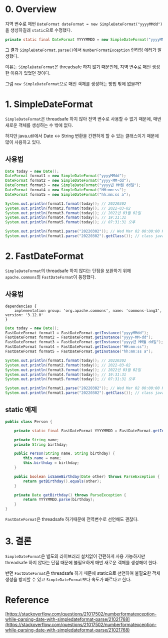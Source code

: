 # 0. Overview

지역 변수로 매번 `DateFormat dateFormat = new SimpleDateFormat("yyyyMMdd")`을 생성하길래 `static`으로 수정했다. 

```java
private static final DateFormat YYYYMMDD = new SimpleDateFormat("yyyyMMdd");
```

그 결과 `SimpleDateFormat.parse()`에서  `NumberFormatException` 런타임 에러가 발생했다.

이유는 `SimpleDateFormat`은 threadsafe 하지 않기 때문인데, 지역 변수로 매번 생성한 이유가 있었던 것이다.

그럼 `new SimpleDateFormat`으로 매번 객체를 생성하는 방법 밖에 없을까?

# 1. SimpleDateFormat

`SimpleDateFormat`은 threadsafe 하지 않아 전역 변수로 사용할 수 없기 때문에, 매번 새로운 객체를 생성하는 수 밖에 없다.

하지만 java.util에서 Date <-> String 변환을 간편하게 할 수 있는 클래스이기 때문에 많이 사용하고 있다.

## 사용법

```java
Date today = new Date();
DateFormat format1 = new SimpleDateFormat("yyyyMMdd");
DateFormat format2 = new SimpleDateFormat("yyyy-MM-dd");
DateFormat format3 = new SimpleDateFormat("yyyy년 MM월 dd일");
DateFormat format4 = new SimpleDateFormat("HH:mm:ss");
DateFormat format5 = new SimpleDateFormat("hh:mm:ss a");

System.out.println(format1.format(today)); // 20220302
System.out.println(format2.format(today)); // 2022-03-02
System.out.println(format3.format(today)); // 2022년 03월 02일
System.out.println(format4.format(today)); // 19:31:31
System.out.println(format5.format(today)); // 07:31:31 오후

System.out.println(format1.parse("20220302")); // Wed Mar 02 00:00:00 KST 2022
System.out.println(format1.parse("20220302").getClass()); // class java.util.Date
```

# 2. FastDateFormat

`SimpleDateFormat`의 threadsafe 하지 않다는 단점을 보완하기 위해 `apache.commons`의 `FastDateFormat`이 등장했다.

## 사용법

```
dependencies {
	implementation group: 'org.apache.commons', name: 'commons-lang3', version: '3.12.0'
}
```

```java
Date today = new Date();
FastDateFormat format1 = FastDateFormat.getInstance("yyyyMMdd");
FastDateFormat format2 = FastDateFormat.getInstance("yyyy-MM-dd");
FastDateFormat format3 = FastDateFormat.getInstance("yyyy년 MM월 dd일");
FastDateFormat format4 = FastDateFormat.getInstance("HH:mm:ss");
FastDateFormat format5 = FastDateFormat.getInstance("hh:mm:ss a");

System.out.println(format1.format(today)); // 20220302
System.out.println(format2.format(today)); // 2022-03-02
System.out.println(format3.format(today)); // 2022년 03월 02일
System.out.println(format4.format(today)); // 19:31:31
System.out.println(format5.format(today)); // 07:31:31 오후

System.out.println(format1.parse("20220302")); // Wed Mar 02 00:00:00 KST 2022
System.out.println(format1.parse("20220302").getClass()); // class java.util.Date
```

## static 예제

```java
public class Person {

    private static final FastDateFormat YYYYMMDD = FastDateFormat.getInstance("yyyyMMdd");

    private String name;
    private String birthday;

    public Person(String name, String birthday) {
        this.name = name;
        this.birthday = birthday;
    }

    public boolean isSameBirthday(Date other) throws ParseException {
        return getBirthday().equals(other);
    }

    private Date getBirthday() throws ParseException {
        return YYYYMMDD.parse(birthday);
    }
}
```

`FastDateFormat`은 threadsafe 하기때문에 전역변수로 선언해도 괜찮다.

# 3. 결론

`SimpleDateFormat`은 별도의 라이브러리 설치없이 간편하게 사용 가능하지만 threadsafe 하지 않다는 단점 때문에 불필요하게 매번 새로운 객체를 생성해야 한다.

반면 `FastDateFormat`은 threadsafe 하기 때문에 static으로 선언하여 불필요한 객체 생성을 방지할 수 있고 `SimpleDateFormat`보다 속도가 빠르다고 한다.

# Reference

[https://stackoverflow.com/questions/21017502/numberformatexception-while-parsing-date-with-simpledateformat-parse/21021768](https://stackoverflow.com/questions/21017502/numberformatexception-while-parsing-date-with-simpledateformat-parse/21021768)